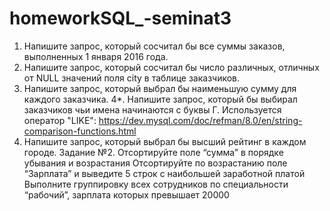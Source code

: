 # homeworkSQL_-seminat3
1. Напишите запрос, который сосчитал бы все суммы заказов, выполненных 1 января 2016 года.
2. Напишите запрос, который сосчитал бы число различных, отличных от NULL значений поля city в таблице заказчиков.
3. Напишите запрос, который выбрал бы наименьшую сумму для каждого заказчика.
4*. Напишите запрос, который бы выбирал заказчиков чьи имена начинаются с буквы Г. Используется оператор "LIKE": https://dev.mysql.com/doc/refman/8.0/en/string-comparison-functions.html
5. Напишите запрос, который выбрал бы высший рейтинг в каждом городе.
Задание №2.
Отсортируйте поле “сумма” в порядке убывания и возрастания
Отсортируйте по возрастанию поле “Зарплата” и выведите 5 строк с наибольшей заработной платой
Выполните группировку всех сотрудников по специальности “рабочий”, зарплата которых превышает 20000
